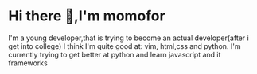 # Hi there 👋,I'm momofor
I'm a young developer,that is trying to become an actual developer(after i get into college)
I think I'm quite good at: vim, html,css and python.
I'm currently trying to get better at python and learn javascript and it frameworks

